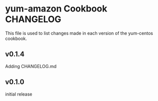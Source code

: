 yum-amazon Cookbook CHANGELOG
======================
This file is used to list changes made in each version of the yum-centos cookbook.

v0.1.4
------
Adding CHANGELOG.md


v0.1.0
------
initial release
